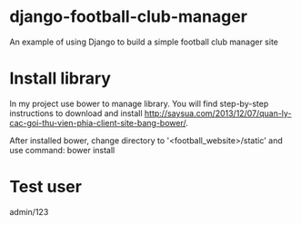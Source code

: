 django-football-club-manager
============================

An example of using Django to build a simple football club manager site

Install library
===============

In my project use bower to manage library. You will find step-by-step instructions
to download and install http://saysua.com/2013/12/07/quan-ly-cac-goi-thu-vien-phia-client-site-bang-bower/.

After installed bower, change directory to '<football_website>/static' and use
command: bower install

Test user
=========
admin/123
